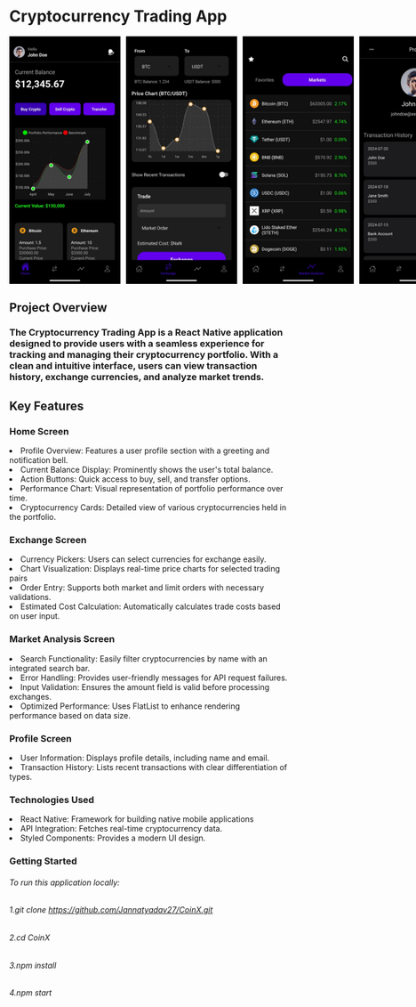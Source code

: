 # Cryptocurrency Trading App

<div style="display: flex; flex-direction: row; gap: 10px;">
  <img src="https://github.com/Jannatyadav27/CoinX/blob/main/assets/Homepage.jpg" alt="Home page" width="200">
  <img src="https://github.com/Jannatyadav27/CoinX/blob/main/assets/ExcgangePage.jpg" alt="Exchange page" width="200">
  <img src="https://github.com/Jannatyadav27/CoinX/blob/main/assets/Market%20Analysis.jpg" alt="Market Analysis page" width="200">
  <img src="https://github.com/Jannatyadav27/CoinX/blob/main/assets/profile.jpg" alt="Profile page" width="200">
</div>

## Project Overview
### The Cryptocurrency Trading App is a React Native application designed to provide users with a seamless experience for tracking and managing their cryptocurrency portfolio. With a clean and intuitive interface, users can view transaction history, exchange currencies, and analyze market trends.

## Key Features
### Home Screen
<li>Profile Overview: Features a user profile section with a greeting and notification bell.</li>
<li>Current Balance Display: Prominently shows the user's total balance.</li>
<li>Action Buttons: Quick access to buy, sell, and transfer options.</li>
<li>Performance Chart: Visual representation of portfolio performance over time.</li>
<li>Cryptocurrency Cards: Detailed view of various cryptocurrencies held in the portfolio.</li>

### Exchange Screen
<li>Currency Pickers: Users can select currencies for exchange easily.</li>
<li>Chart Visualization: Displays real-time price charts for selected trading pairs</li>
<li>Order Entry: Supports both market and limit orders with necessary validations.</li>
<li>Estimated Cost Calculation: Automatically calculates trade costs based on user input.</li>

### Market Analysis Screen
<li>Search Functionality: Easily filter cryptocurrencies by name with an integrated search bar.</li>
<li>Error Handling: Provides user-friendly messages for API request failures.</li>
<li>Input Validation: Ensures the amount field is valid before processing exchanges.</li>
<li>Optimized Performance: Uses FlatList to enhance rendering performance based on data size.</li>

### Profile Screen
<li>User Information: Displays profile details, including name and email.</li>
<li>Transaction History: Lists recent transactions with clear differentiation of types.</li>


### Technologies Used
<li>React Native: Framework for building native mobile applications</li>
<li>API Integration: Fetches real-time cryptocurrency data.</li>
<li>Styled Components: Provides a modern UI design.</li>




### Getting Started
###### To run this application locally:
###### 1.git clone https://github.com/Jannatyadav27/CoinX.git
###### 2.cd CoinX
###### 3.npm install
###### 4.npm start

